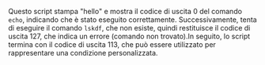 Questo script stampa "hello" e mostra il codice di uscita 0 del comando `echo`, indicando che è stato eseguito correttamente. Successivamente, tenta di eseguire il comando `lskdf`, che non esiste, quindi restituisce il codice di uscita 127, che indica un errore (comando non trovato).In seguito, lo script termina con il codice di uscita 113,  che può essere utilizzato per rappresentare una condizione personalizzata.
